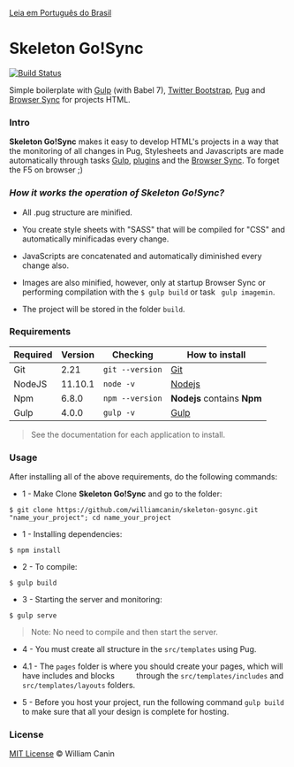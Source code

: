 [Leia em Português do Brasil](https://github.com/williamcanin/skeleton-gosync/blob/master/README.md)

# Skeleton Go!Sync

[![Build Status](https://travis-ci.org/williamcanin/skeleton-gosync.svg?branch=master)](https://travis-ci.org/williamcanin/skeleton-gosync)

Simple boilerplate with [Gulp](http://gulpjs.com/) (with Babel 7), [Twitter Bootstrap](http://getbootstrap.com), [Pug](http://pugjs.org) and [Browser Sync](https://www.browsersync.io) for projects HTML.

### Intro

**Skeleton Go!Sync** makes it easy to develop HTML's projects in a way that the monitoring of all changes in Pug, Stylesheets and Javascripts are made automatically through tasks [Gulp](http://gulpjs.com/), [plugins](https://github.com/williamcanin/skeleton-gosync/blob/master/package.json) and the [Browser Sync](https://www.browsersync.io). To forget the F5 on browser ;)


### *How it works the operation of **Skeleton Go!Sync**?*

* All .pug structure are minified.

* You create style sheets with "SASS" that will be compiled for "CSS" and automatically minificadas every change.

* JavaScripts are concatenated and automatically diminished every change also.

* Images are also minified, however, only at startup Browser Sync or performing compilation with the `$ gulp build` or task ` gulp imagemin`.

* The project will be stored in the folder `build`.


### Requirements

| Required       | Version | Checking      | How to install  |
| --------------- | -------| ------------------- | -------------- | 
| Git             |  2.21  | `git --version`     | [Git](http://git-scm.com/) |
| NodeJS          | 11.10.1| `node -v`          | [Nodejs](http://nodejs.org/) |
| Npm             | 6.8.0  | `npm --version`     | **Nodejs** contains **Npm** |
| Gulp            | 4.0.0  | `gulp -v`           | [Gulp](http://gulpjs.com/) |


> See the documentation for each application to install.


### Usage

After installing all of the above requirements, do the following commands:

* 1 - Make Clone **Skeleton Go!Sync** and go to the folder:

~~~
$ git clone https://github.com/williamcanin/skeleton-gosync.git "name_your_project"; cd name_your_project
~~~

* 1 - Installing dependencies:

~~~
$ npm install
~~~

* 2 - To compile:

~~~
$ gulp build
~~~

* 3 - Starting the server and monitoring:

~~~
$ gulp serve
~~~

> Note: No need to compile and then start the server.

* 4 - You must create all structure in the `src/templates` using Pug.

* 4.1 - The `pages` folder is where you should create your pages, which will have includes and blocks
         through the `src/templates/includes` and `src/templates/layouts` folders.

* 5 -  Before you host your project, run the following command `gulp build` to make sure that all your design is complete for hosting.

### License

[MIT License](https://opensource.org/licenses/MIT) © William Canin